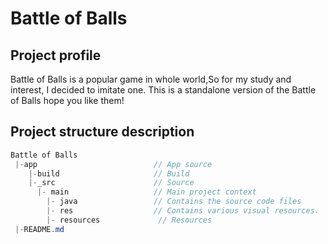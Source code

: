 # Battle of Balls

## Project profile
Battle of Balls is a popular game in whole world,So for my study and interest, I decided to imitate one.
This is a standalone version of the Battle of Balls hope you like them!

## Project structure description
```java
Battle of Balls
 |-app                          // App source
    |-build                     // Build
    |-_src                      // Source
      |- main                   // Main project context
        |- java                 // Contains the source code files
        |- res                  // Contains various visual resources.
        |- resources             // Resources
 |-README.md          
```
